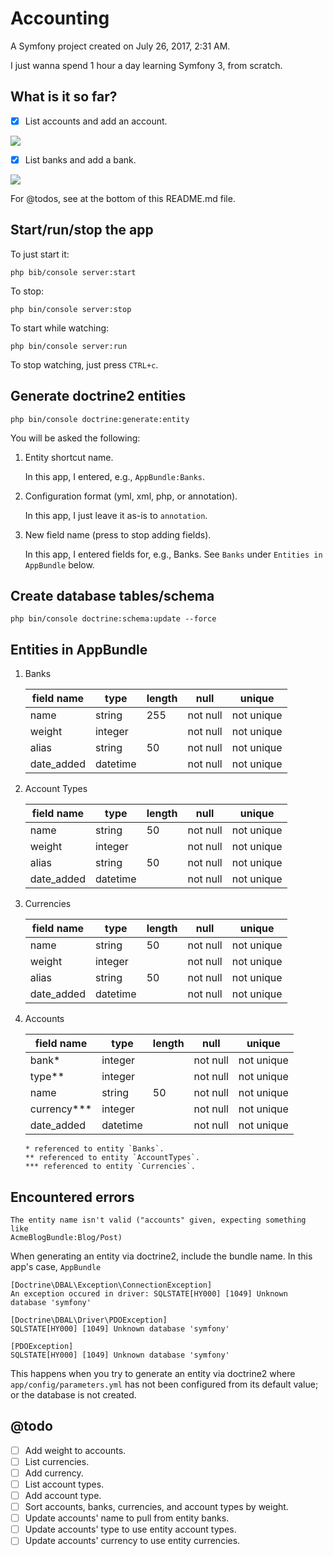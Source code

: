 Accounting
==========

A Symfony project created on July 26, 2017, 2:31 AM.

I just wanna spend 1 hour a day learning Symfony 3, from scratch.

## What is it so far?

- [x] List accounts and add an account.

![](https://www.evernote.com/l/AmIg1KbluyVNCrHQyJyWIbovHaFPveT2aXEB/image.png)

- [x] List banks and add a bank.

![](https://www.evernote.com/l/AmLlXdTgZS1MA6ptfS0uYOpYjxrvFwr6HtsB/image.png)

For @todos, see at the bottom of this README.md file.

## Start/run/stop the app

To just start it:

```
php bib/console server:start
```

To stop:

```
php bin/console server:stop
```

To start while watching:

```
php bin/console server:run
```

To stop watching, just press `CTRL+c`.

## Generate doctrine2 entities

```
php bin/console doctrine:generate:entity
```

You will be asked the following:

1.  Entity shortcut name.

    In this app, I entered, e.g., `AppBundle:Banks`.

2.  Configuration format (yml, xml, php, or annotation).

    In this app, I just leave it as-is to `annotation`.

3.  New field name (press <return> to stop adding fields).

    In this app, I entered fields for, e.g., Banks.  See `Banks` under `Entities
    in AppBundle` below.

## Create database tables/schema

```
php bin/console doctrine:schema:update --force
```

## Entities in AppBundle

1.  Banks

    | field name | type     | length | null     | unique     |
    | ---------- | -------- | ------ | -------- | ---------- |
    | name       | string   | 255    | not null | not unique |
    | weight     | integer  |        | not null | not unique |
    | alias      | string   | 50     | not null | not unique |
    | date_added | datetime |        | not null | not unique |

2.  Account Types

    | field name | type     | length | null     | unique     |
    | ---------- | -------- | ------ | -------- | ---------- |
    | name       | string   | 50     | not null | not unique |
    | weight     | integer  |        | not null | not unique |
    | alias      | string   | 50     | not null | not unique |
    | date_added | datetime |        | not null | not unique |

3.  Currencies

    | field name | type     | length | null     | unique     |
    | ---------- | -------- | ------ | -------- | ---------- |
    | name       | string   | 50     | not null | not unique |
    | weight     | integer  |        | not null | not unique |
    | alias      | string   | 50     | not null | not unique |
    | date_added | datetime |        | not null | not unique |

4.  Accounts

    | field name  | type     | length | null     | unique     |
    | ----------- | -------- | ------ | -------- | ---------- |
    | bank*       | integer  |        | not null | not unique |
    | type**      | integer  |        | not null | not unique |
    | name        | string   | 50     | not null | not unique |
    | currency*** | integer  |        | not null | not unique | 
    | date_added  | datetime |        | not null | not unique |

    ```
    * referenced to entity `Banks`.
    ** referenced to entity `AccountTypes`.
    *** referenced to entity `Currencies`.
    ```

## Encountered errors

```
The entity name isn't valid ("accounts" given, expecting something like
AcmeBlogBundle:Blog/Post)
```
When generating an entity via doctrine2, include the bundle name.  In this app's
case, `AppBundle`

```
[Doctrine\DBAL\Exception\ConnectionException]
An exception occured in driver: SQLSTATE[HY000] [1049] Unknown database 'symfony'

[Doctrine\DBAL\Driver\PDOException]
SQLSTATE[HY000] [1049] Unknown database 'symfony'

[PDOException]
SQLSTATE[HY000] [1049] Unknown database 'symfony'
```
This happens when you try to generate an entity via doctrine2 where
`app/config/parameters.yml` has not been configured from its default value; or
the database is not created.

## @todo

- [ ] Add weight to accounts.
- [ ] List currencies.
- [ ] Add currency.
- [ ] List account types.
- [ ] Add account type.
- [ ] Sort accounts, banks, currencies, and account types by weight.
- [ ] Update accounts' name to pull from entity banks.
- [ ] Update accounts' type to use entity account types.
- [ ] Update accounts' currency to use entity currencies.
